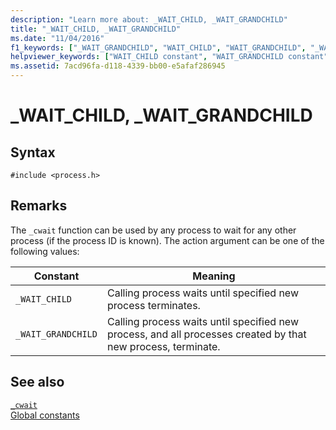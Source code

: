 ```yaml
---
description: "Learn more about: _WAIT_CHILD, _WAIT_GRANDCHILD"
title: "_WAIT_CHILD, _WAIT_GRANDCHILD"
ms.date: "11/04/2016"
f1_keywords: ["_WAIT_GRANDCHILD", "WAIT_CHILD", "WAIT_GRANDCHILD", "_WAIT_CHILD"]
helpviewer_keywords: ["WAIT_CHILD constant", "WAIT_GRANDCHILD constant", "_WAIT_CHILD constant", "_WAIT_GRANDCHILD constant"]
ms.assetid: 7acd96fa-d118-4339-bb00-e5afaf286945
---
```

# _WAIT_CHILD, _WAIT_GRANDCHILD

## Syntax

```
#include <process.h>
```

## Remarks

The `_cwait` function can be used by any process to wait for any other process (if the process ID is known). The action argument can be one of the following values:

|Constant|Meaning|
|--------------|-------------|
|`_WAIT_CHILD`|Calling process waits until specified new process terminates.|
|`_WAIT_GRANDCHILD`|Calling process waits until specified new process, and all processes created by that new process, terminate.|

## See also

[`_cwait`](./reference/cwait.md)\
[Global constants](./global-constants.md)
